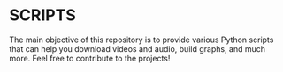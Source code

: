 # SCRIPTS
The main objective of this repository is to provide various Python scripts that can help you download videos and audio, build graphs, and much more. 
Feel free to contribute to the projects!
